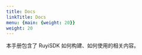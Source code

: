 ```yaml
---
title: Docs
linkTitle: Docs
menu: {main: {weight: 20}}
weight: 20
---
```


本手册包含了 RuyiSDK 如何构建、如何使用的相关内容。